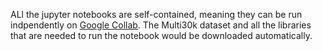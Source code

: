 ALl the jupyter notebooks are self-contained, meaning they can be run indpendently on [Google Collab](https://colab.research.google.com/notebooks/welcome.ipynb#scrollTo=-Rh3-Vt9Nev9). The Multi30k dataset and all the libraries that are needed to run the notebook would be downloaded automatically. 

